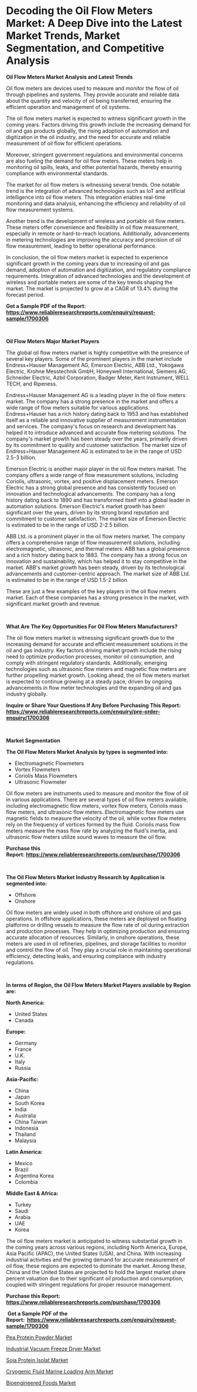 <p><h1>Decoding the Oil Flow Meters Market: A Deep Dive into the Latest Market Trends, Market Segmentation, and Competitive Analysis</h1></p><p><strong>Oil Flow Meters Market Analysis and Latest Trends</strong></p>
<p><p>Oil flow meters are devices used to measure and monitor the flow of oil through pipelines and systems. They provide accurate and reliable data about the quantity and velocity of oil being transferred, ensuring the efficient operation and management of oil systems.</p><p>The oil flow meters market is expected to witness significant growth in the coming years. Factors driving this growth include the increasing demand for oil and gas products globally, the rising adoption of automation and digitization in the oil industry, and the need for accurate and reliable measurement of oil flow for efficient operations.</p><p>Moreover, stringent government regulations and environmental concerns are also fueling the demand for oil flow meters. These meters help in monitoring oil spills, leaks, and other potential hazards, thereby ensuring compliance with environmental standards.</p><p>The market for oil flow meters is witnessing several trends. One notable trend is the integration of advanced technologies such as IoT and artificial intelligence into oil flow meters. This integration enables real-time monitoring and data analysis, enhancing the efficiency and reliability of oil flow measurement systems.</p><p>Another trend is the development of wireless and portable oil flow meters. These meters offer convenience and flexibility in oil flow measurement, especially in remote or hard-to-reach locations. Additionally, advancements in metering technologies are improving the accuracy and precision of oil flow measurement, leading to better operational performance.</p><p>In conclusion, the oil flow meters market is expected to experience significant growth in the coming years due to increasing oil and gas demand, adoption of automation and digitization, and regulatory compliance requirements. Integration of advanced technologies and the development of wireless and portable meters are some of the key trends shaping the market. The market is projected to grow at a CAGR of 13.4% during the forecast period.</p></p>
<p><strong>Get a Sample PDF of the Report:&nbsp; <a href="https://www.reliableresearchreports.com/enquiry/request-sample/1700306">https://www.reliableresearchreports.com/enquiry/request-sample/1700306</a></strong></p>
<p>&nbsp;</p>
<p><strong>Oil Flow Meters Major Market Players</strong></p>
<p><p>The global oil flow meters market is highly competitive with the presence of several key players. Some of the prominent players in the market include Endress+Hauser Management AG, Emerson Electric, ABB Ltd., Yokogawa Electric, Krohne Messtechnik GmbH, Honeywell International, Siemens AG, Schneider Electric, Azbil Corporation, Badger Meter, Kent Instrument, WELL TECH, and Ripeness.</p><p>Endress+Hauser Management AG is a leading player in the oil flow meters market. The company has a strong presence in the market and offers a wide range of flow meters suitable for various applications. Endress+Hauser has a rich history dating back to 1953 and has established itself as a reliable and innovative supplier of measurement instrumentation and services. The company's focus on research and development has helped it to introduce advanced and accurate flow metering solutions. The company's market growth has been steady over the years, primarily driven by its commitment to quality and customer satisfaction. The market size of Endress+Hauser Management AG is estimated to be in the range of USD 2.5-3 billion.</p><p>Emerson Electric is another major player in the oil flow meters market. The company offers a wide range of flow measurement solutions, including Coriolis, ultrasonic, vortex, and positive displacement meters. Emerson Electric has a strong global presence and has consistently focused on innovation and technological advancements. The company has a long history dating back to 1890 and has transformed itself into a global leader in automation solutions. Emerson Electric's market growth has been significant over the years, driven by its strong brand reputation and commitment to customer satisfaction. The market size of Emerson Electric is estimated to be in the range of USD 2-2.5 billion.</p><p>ABB Ltd. is a prominent player in the oil flow meters market. The company offers a comprehensive range of flow measurement solutions, including electromagnetic, ultrasonic, and thermal meters. ABB has a global presence and a rich history dating back to 1883. The company has a strong focus on innovation and sustainability, which has helped it to stay competitive in the market. ABB's market growth has been steady, driven by its technological advancements and customer-centric approach. The market size of ABB Ltd. is estimated to be in the range of USD 1.5-2 billion.</p><p>These are just a few examples of the key players in the oil flow meters market. Each of these companies has a strong presence in the market, with significant market growth and revenue.</p></p>
<p>&nbsp;</p>
<p><strong>What Are The Key Opportunities For Oil Flow Meters Manufacturers?</strong></p>
<p><p>The oil flow meters market is witnessing significant growth due to the increasing demand for accurate and efficient measurement solutions in the oil and gas industry. Key factors driving market growth include the rising need to optimize production processes, monitor oil consumption, and comply with stringent regulatory standards. Additionally, emerging technologies such as ultrasonic flow meters and magnetic flow meters are further propelling market growth. Looking ahead, the oil flow meters market is expected to continue growing at a steady pace, driven by ongoing advancements in flow meter technologies and the expanding oil and gas industry globally.</p></p>
<p><strong>Inquire or Share Your Questions If Any Before Purchasing This Report: <a href="https://www.reliableresearchreports.com/enquiry/pre-order-enquiry/1700306">https://www.reliableresearchreports.com/enquiry/pre-order-enquiry/1700306</a></strong></p>
<p>&nbsp;</p>
<p><strong>Market Segmentation</strong></p>
<p><strong>The Oil Flow Meters Market Analysis by types is segmented into:</strong></p>
<p><ul><li>Electromagnetic Flowmeters</li><li>Vortex Flowmeters</li><li>Coriolis Mass Flowmeters</li><li>Ultrasonic Flowmeter</li></ul></p>
<p><p>Oil flow meters are instruments used to measure and monitor the flow of oil in various applications. There are several types of oil flow meters available, including electromagnetic flow meters, vortex flow meters, Coriolis mass flow meters, and ultrasonic flow meters. Electromagnetic flow meters use magnetic fields to measure the velocity of the oil, while vortex flow meters rely on the frequency of vortices formed by the fluid. Coriolis mass flow meters measure the mass flow rate by analyzing the fluid's inertia, and ultrasonic flow meters utilize sound waves to measure the oil flow.</p></p>
<p><strong>Purchase this Report:&nbsp;<a href="https://www.reliableresearchreports.com/purchase/1700306">https://www.reliableresearchreports.com/purchase/1700306</a></strong></p>
<p>&nbsp;</p>
<p><strong>The Oil Flow Meters Market Industry Research by Application is segmented into:</strong></p>
<p><ul><li>Offshore</li><li>Onshore</li></ul></p>
<p><p>Oil flow meters are widely used in both offshore and onshore oil and gas operations. In offshore applications, these meters are deployed on floating platforms or drilling vessels to measure the flow rate of oil during extraction and production processes. They help in optimizing production and ensuring accurate allocation of resources. Similarly, in onshore operations, these meters are used in oil refineries, pipelines, and storage facilities to monitor and control the flow of oil. They play a crucial role in maintaining operational efficiency, detecting leaks, and ensuring compliance with industry regulations.</p></p>
<p>&nbsp;</p>
<p><strong>In terms of Region, the Oil Flow Meters Market Players available by Region are:</strong></p>
<p>
    <p> <strong> North America: </strong>
        <ul>
            <li>United States</li>
            <li>Canada</li>
        </ul>
        </p> 
    <p> <strong> Europe: </strong>
        <ul>
            <li>Germany</li>
            <li>France</li>
            <li>U.K.</li>
            <li>Italy</li>
            <li>Russia</li>
        </ul>
        </p> 
    <p> <strong> Asia-Pacific: </strong>
        <ul>
            <li>China</li>
            <li>Japan</li>
            <li>South Korea</li>
            <li>India</li>
            <li>Australia</li>
            <li>China Taiwan</li>
            <li>Indonesia</li>
            <li>Thailand</li>
            <li>Malaysia</li>
        </ul>
        </p> 
    <p> <strong> Latin America: </strong>
        <ul>
            <li>Mexico</li>
            <li>Brazil</li>
            <li>Argentina Korea</li>
            <li>Colombia</li>
        </ul>
        </p> 
    <p> <strong> Middle East & Africa: </strong>
        <ul>
            <li>Turkey</li>
            <li>Saudi</li>
            <li>Arabia</li>
            <li>UAE</li>
            <li>Korea</li>
        </ul>
    </p>
    </p>
<p><p>The oil flow meters market is anticipated to witness substantial growth in the coming years across various regions, including North America, Europe, Asia Pacific (APAC), the United States (USA), and China. With increasing industrial activities and the growing demand for accurate measurement of oil flow, these regions are expected to dominate the market. Among these, China and the United States are projected to hold the largest market share percent valuation due to their significant oil production and consumption, coupled with stringent regulations for proper resource management.</p></p>
<p><strong>Purchase this Report: <a href="https://www.reliableresearchreports.com/purchase/1700306">https://www.reliableresearchreports.com/purchase/1700306</a></strong></p>
<p>&nbsp;<strong>Get a Sample PDF of the Report:&nbsp;&nbsp;<a href="https://www.reliableresearchreports.com/enquiry/request-sample/1700306">https://www.reliableresearchreports.com/enquiry/request-sample/1700306</a></strong></p>
<p><strong></strong></p>
<p><p><a href="https://github.com/virtuosemr/Market-Research-Report-List-1/blob/main/pea-protein-powder-market.md">Pea Protein Powder Market</a></p><p><a href="https://www.linkedin.com/pulse/industrial-vacuum-freeze-dryer-market-size-growth-forecast/">Industrial Vacuum Freeze Dryer Market</a></p><p><a href="https://github.com/surverupesha/Market-Research-Report-List-1/blob/main/soja-protein-isolat-market.md">Soja Protein Isolat Market</a></p><p><a href="https://www.linkedin.com/pulse/cryogenic-fluid-marine-loading-arm-market-research-report/">Cryogenic Fluid Marine Loading Arm Market</a></p><p><a href="https://medium.com/@loyceharber/bioengineered-foods-market-competitive-analysis-market-trends-and-forecast-to-2030-e20e07bcde52">Bioengineered Foods Market</a></p></p>